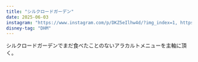 ```yaml
---
title: "シルクロードガーデン"
date: 2025-06-03
instagram: "https://www.instagram.com/p/DKZ5eIlhw4d/?img_index=1, https://www.instagram.com/p/DKZfqSqTtLF/?img_index=1"
disney-tag: "DHM"
---
```


シルクロードガーデンでまだ食べたことのないアラカルトメニューを主軸に頂く。